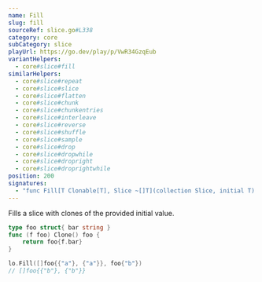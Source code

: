 ```yaml
---
name: Fill
slug: fill
sourceRef: slice.go#L338
category: core
subCategory: slice
playUrl: https://go.dev/play/p/VwR34GzqEub
variantHelpers:
  - core#slice#fill
similarHelpers:
  - core#slice#repeat
  - core#slice#slice
  - core#slice#flatten
  - core#slice#chunk
  - core#slice#chunkentries
  - core#slice#interleave
  - core#slice#reverse
  - core#slice#shuffle
  - core#slice#sample
  - core#slice#drop
  - core#slice#dropwhile
  - core#slice#dropright
  - core#slice#droprightwhile
position: 200
signatures:
  - "func Fill[T Clonable[T], Slice ~[]T](collection Slice, initial T) Slice"
---
```


Fills a slice with clones of the provided initial value.

```go
type foo struct{ bar string }
func (f foo) Clone() foo {
    return foo{f.bar}
}

lo.Fill([]foo{{"a"}, {"a"}}, foo{"b"})
// []foo{{"b"}, {"b"}}
```


